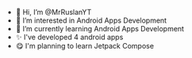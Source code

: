 - 👋 Hi, I’m @MrRuslanYT
- 👀 I’m interested in Android Apps Development
- 🌱 I’m currently learning Android Apps Development
- ✨ I've developed 4 android apps
- 😋 I'm planning to learn Jetpack Compose
<!---
MrRuslanYT/MrRuslanYT is a ✨ special ✨ repository because its `README.md` (this file) appears on your GitHub profile.
You can click the Preview link to take a look at your changes.
--->
